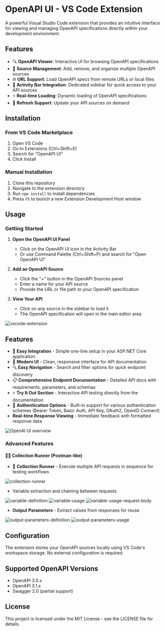 # OpenAPI UI - VS Code Extension

A powerful Visual Studio Code extension that provides an intuitive interface for viewing and managing OpenAPI specifications directly within your development environment.

## Features

- 🔍 **OpenAPI Viewer**: Interactive UI for browsing OpenAPI specifications
- 📁 **Source Management**: Add, remove, and organize multiple OpenAPI sources
- 🌐 **URL Support**: Load OpenAPI specs from remote URLs or local files
- 🎯 **Activity Bar Integration**: Dedicated sidebar for quick access to your API sources
- ⚡ **Real-time Loading**: Dynamic loading of OpenAPI specifications
- 🔄 **Refresh Support**: Update your API sources on demand

## Installation

### From VS Code Marketplace

1. Open VS Code
2. Go to Extensions (Ctrl+Shift+X)
3. Search for "OpenAPI UI"
4. Click Install

### Manual Installation

1. Clone this repository
2. Navigate to the extension directory
3. Run `npm install` to install dependencies
4. Press `F5` to launch a new Extension Development Host window

## Usage

### Getting Started

1. **Open the OpenAPI UI Panel**

   - Click on the OpenAPI UI icon in the Activity Bar
   - Or use Command Palette (Ctrl+Shift+P) and search for "Open OpenAPI UI"

2. **Add an OpenAPI Source**

   - Click the "+" button in the OpenAPI Sources panel
   - Enter a name for your API source
   - Provide the URL or file path to your OpenAPI specification

3. **View Your API**
   - Click on any source in the sidebar to load it
   - The OpenAPI specification will open in the main editor area

![vscode-extension](vscode-extension.png)

## Features

- 🚀 **Easy Integration** - Simple one-line setup in your ASP.NET Core application
- 📱 **Modern UI** - Clean, responsive interface for API documentation
- 🔍 **Easy Navigation** - Search and filter options for quick endpoint discovery
- 📋 **Comprehensive Endpoint Documentation** - Detailed API docs with requirements, parameters, and schemas
- ⚡ **Try It Out Section** - Interactive API testing directly from the documentation
- 🔐 **Authentication Options** - Built-in support for various authentication schemes (Bearer Token, Basic Auth, API Key, OAuth2, OpenID Connect)
- **Real-time Response Viewing** - Immediate feedback with formatted response data

![OpenAI UI overview](https://raw.githubusercontent.com/jakubkozera/openapi-ui/refs/heads/master/readme-assets/openapi-ui-overview.png)

### Advanced Features

#### 🏃‍♂️ Collection Runner (Postman-like)

- 🏃 **Collection Runner** - Execute multiple API requests in sequence for testing workflows

![collection-runner](https://raw.githubusercontent.com/jakubkozera/openapi-ui/refs/heads/master/readme-assets/collection-runner.png)

- Variable extraction and chaining between requests

![variable-definition](https://raw.githubusercontent.com/jakubkozera/openapi-ui/refs/heads/master/readme-assets/variable-definition.png)
![variable-usage](https://raw.githubusercontent.com/jakubkozera/openapi-ui/refs/heads/master/readme-assets/variable-usage.png)
![variable-usage-request-body](https://raw.githubusercontent.com/jakubkozera/openapi-ui/refs/heads/master/readme-assets/variable-usage-request-body.png)

- **Output Parameters** - Extract values from responses for reuse

![output-parameters-definition](https://raw.githubusercontent.com/jakubkozera/openapi-ui/refs/heads/master/readme-assets/output-parameters-definition.png)
![output-parameters-usage](https://raw.githubusercontent.com/jakubkozera/openapi-ui/refs/heads/master/readme-assets/output-parameters-usage.png)

## Configuration

The extension stores your OpenAPI sources locally using VS Code's workspace storage. No external configuration is required.

## Supported OpenAPI Versions

- OpenAPI 3.0.x
- OpenAPI 3.1.x
- Swagger 2.0 (partial support)

## License

This project is licensed under the MIT License - see the LICENSE file for details.
